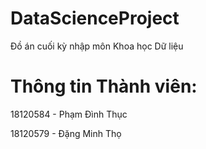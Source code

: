 # DataScienceProject
Đồ án cuối kỳ nhập môn Khoa học Dữ liệu

# Thông tin Thành viên:
18120584 - Phạm Đình Thục 

18120579 - Đặng Minh Thọ
